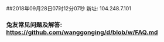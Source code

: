 ##2018年09月28日07时12分07秒 新址: 104.248.7.101
### 兔友常见问题及解答: https://github.com/wanggonging/d/blob/w/FAQ.md
